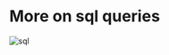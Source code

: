 # More on sql queries

![sql](https://github.com/devmarrie/alx-higher_level_programming/blob/main/0x0D-SQL_more_queries/images/moresql.jpg?raw=true)